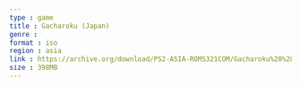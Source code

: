 ```yaml
---
type : game
title : Gacharoku (Japan)
genre : 
format : iso
region : asia
link : https://archive.org/download/PS2-ASIA-ROMS321COM/Gacharoku%20%28Japan%29.7z
size : 398MB
---
```

